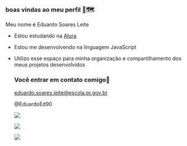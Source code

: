 ### boas vindas ao meu perfil 👋🗺️

Meu nome é Eduardo Soares Leite

- Estou estudando na [Alura](https://www.alura.com.br)
- Estou me desenvolvendo na linguagem JavaScript
- Utilizo esse espaço para minha organização e compartilhamento dos meus projetos desenvolvidos

  ### Você entrar em contato comigo📧

  eduardo.soares.leite@escola.pr.gov.br

  @EduardoEd90

  ![](https://media.tenor.com/ZbHK-fPsFfAAAAAC/black-clover.gif)

  ![](https://media.tenor.com/teBMDzHy04oAAAAC/jojo-bizarre.gif)

  ![](https://media.tenor.com/u4zVSsvvQRkAAAAC/gorilla-hand-it-over.gif)
 

